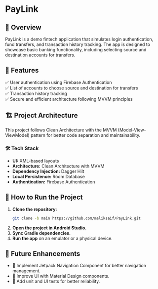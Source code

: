 # PayLink

## 📌 Overview
PayLink is a demo fintech application that simulates login authentication, fund transfers, and transaction history tracking. The app is designed to showcase basic banking functionality, including selecting source and destination accounts for transfers.

## 🚀 Features
✅ User authentication using Firebase Authentication  
✅ List of accounts to choose source and destination for transfers  
✅ Transaction history tracking  
✅ Secure and efficient architecture following MVVM principles

## 🏗 Project Architecture
This project follows Clean Architecture with the MVVM (Model-View-ViewModel) pattern for better code separation and maintainability.

### 🛠 Tech Stack
- **UI:** XML-based layouts
- **Architecture:** Clean Architecture with MVVM
- **Dependency Injection:** Dagger Hilt
- **Local Persistence:** Room Database
- **Authentication:** Firebase Authentication

## 🔧 How to Run the Project
1. **Clone the repository:**
   ```bash
   git clone -b main https://github.com/maliksaif/PayLink.git
   ```
2. **Open the project in Android Studio.**
3. **Sync Gradle dependencies.**
4. **Run the app** on an emulator or a physical device.

## 📌 Future Enhancements
- 🔹 Implement Jetpack Navigation Component for better navigation management.
- 🔹 Improve UI with Material Design components.
- 🔹 Add unit and UI tests for better reliability.


